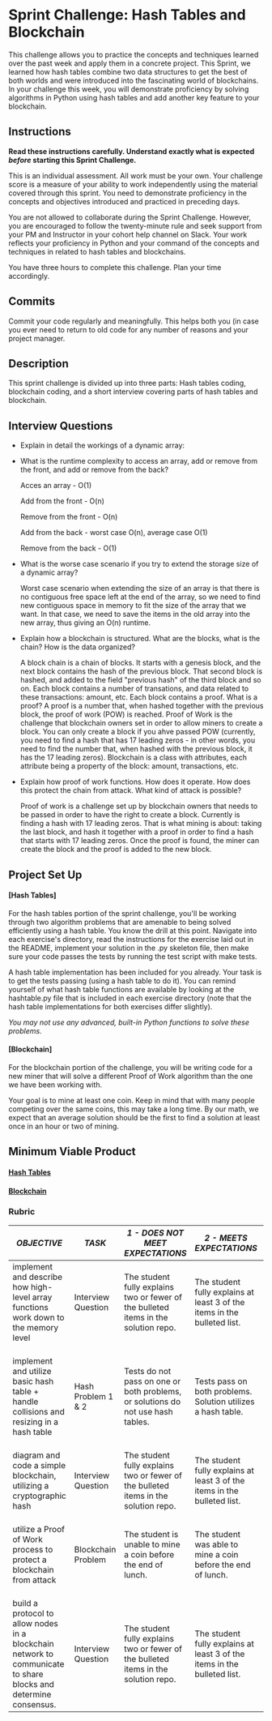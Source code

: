 # Sprint Challenge: Hash Tables and Blockchain

This challenge allows you to practice the concepts and techniques learned over the past week and apply them in a concrete project. This Sprint, we learned how hash tables combine two data structures to get the best of both worlds and were introduced into the fascinating world of blockchains. In your challenge this week, you will demonstrate proficiency by solving algorithms in Python using hash tables and add another key feature to your blockchain.

## Instructions

**Read these instructions carefully. Understand exactly what is expected _before_ starting this Sprint Challenge.**

This is an individual assessment. All work must be your own. Your challenge score is a measure of your ability to work independently using the material covered through this sprint. You need to demonstrate proficiency in the concepts and objectives introduced and practiced in preceding days.

You are not allowed to collaborate during the Sprint Challenge. However, you are encouraged to follow the twenty-minute rule and seek support from your PM and Instructor in your cohort help channel on Slack. Your work reflects your proficiency in Python and your command of the concepts and techniques in related to hash tables and blockchains.

You have three hours to complete this challenge. Plan your time accordingly.

## Commits

Commit your code regularly and meaningfully. This helps both you (in case you ever need to return to old code for any number of reasons and your project manager.

## Description

This sprint challenge is divided up into three parts:  Hash tables coding, blockchain coding, and a short interview covering parts of hash tables and blockchain.

## Interview Questions

* Explain in detail the workings of a dynamic array:
  

* What is the runtime complexity to access an array, add or remove from the front, and add or remove from the back?

    Acces an array - O(1)

    Add from the front - O(n)
    
    Remove from the front - O(n)

    Add from the back - worst case O(n), average case O(1) 

    Remove from the back - O(1)


* What is the worse case scenario if you try to extend the storage size of a dynamic array?

    Worst case scenario when extending the size of an array is that there is no contiguous free space left at the end of the array, so we need to find new contiguous space in memory to fit the size of the array that we want. In that case, we need to save the items in the old array into the new array, thus giving an O(n) runtime.

* Explain how a blockchain is structured. What are the blocks, what is the chain? How is the data organized?

    A block chain is a chain of blocks. It starts with a genesis block, and the next block contains the hash of the previous block. That second block is hashed, and added to the field "previous hash" of the third block and so on. Each block contains a number of transations, and data related to these transactions: amount, etc. Each block contains a proof. What is a proof? A proof is a number that, when hashed together with the previous block, the proof of work (POW) is reached. Proof of Work is the challenge that blockchain owners set in order to allow miners to create a block. You can only create a block if you ahve passed POW (currently, you need to find a hash that has 17 leading zeros - in other words, you need to find the number that, when hashed with the previous block, it has the 17 leading zeros). Blockchain is a class with attributes, each attribute being a property of the block: amount, transactions, etc.
 
* Explain how proof of work functions. How does it operate. How does this protect the chain from attack. What kind of attack is possible?

    Proof of work is a challenge set up by blockchain owners that needs to be passed in order to have the right to create a block. Currently is finding a hash with 17 leading zeros. That is what mining is about: taking the last block, and hash it together with a proof in order to find a hash that starts with 17 leading zeros. Once the proof is found, the miner can create the block and the proof is added to the new block.





## Project Set Up

#### [Hash Tables]

For the hash tables portion of the sprint challenge, you'll be working through two algorithm problems that are amenable to being solved efficiently using a hash table. You know the drill at this point. Navigate into each exercise's directory, read the instructions for the exercise laid out in the README, implement your solution in the .py skeleton file, then make sure your code passes the tests by running the test script with make tests.

A hash table implementation has been included for you already. Your task is to get the tests passing (using a hash table to do it). You can remind yourself of what hash table functions are available by looking at the hashtable.py file that is included in each exercise directory (note that the hash table implementations for both exercises differ slightly).

*You may not use any advanced, built-in Python functions to solve these problems.*

#### [Blockchain]

For the blockchain portion of the challenge, you will be writing code for a new miner that will solve a different Proof of Work algorithm than the one we have been working with.

Your goal is to mine at least one coin.  Keep in mind that with many people competing over the same coins, this may take a long time.  By our math, we expect that an average solution should be the first to find a solution at least once in an hour or two of mining.  

## Minimum Viable Product

#### [Hash Tables](https://github.com/LambdaSchool/Sprint-Challenge--Hash-BC/tree/master/hashtables)

#### [Blockchain](https://github.com/LambdaSchool/Sprint-Challenge--Hash-BC/tree/master/blockchain)


### Rubric

| *OBJECTIVE*                                                                                                     | *TASK*             | *1 - DOES NOT MEET EXPECTATIONS*                                                                                            | *2 - MEETS EXPECTATIONS*                                                                                                       | *3 - EXCEEDS EXPECTATIONS                                                                                                                             |
|-----------------------------------------------------------------------------------------------------------------|--------------------|-----------------------------------------------------------------------------------------------------------------------------|--------------------------------------------------------------------------------------------------------------------------------|-------------------------------------------------------------------------------------------------------------------------------------------------------|
| implement and describe how high-level array functions work down to the memory level                             | Interview Question | The student fully explains two or fewer of the bulleted items in the solution repo\. | The student fully explains at least 3 of the items in the bulleted list\.                                | The student fully explains 4 or more items from the bulleted list\.           |
| implement and utilize basic hash table + handle collisions and resizing in a hash table                         | Hash Problem 1 & 2 | Tests do not pass on one or both problems, or solutions do not use hash tables.                                             | Tests pass on both problems.  Solution utilizes a hash table.                                                                  | Tests pass on on both problems with solutions utilizing hash tables, linear runtime complexity, no flake8 complaints.                                 |
| diagram and code a simple blockchain, utilizing a cryptographic hash                                            | Interview Question | The student fully explains two or fewer of the bulleted items in the solution repo\. | The student fully explains at least 3 of the items in the bulleted list\.                                | The student fully explains 4 or more items from the bulleted list\.           |
| utilize a Proof of Work process to protect a blockchain from attack                                             | Blockchain Problem | The student is unable to mine a coin before the end of lunch.                                                               | The student was able to mine a coin before the end of lunch.                                                                   | The student presented a unique solution that was able to mine more than 100 coins before the end of lunch.                                            |
| build a protocol to allow nodes in a blockchain network to communicate to share blocks and determine consensus. | Interview Question | The student fully explains two or fewer of the bulleted items in the solution repo\. | The student fully explains at least 3 of the items in the bulleted list\.                                | The student fully explains 4 or more items from the bulleted list\.           |
